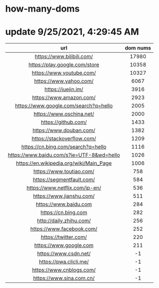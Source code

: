 # how-many-doms

# update 9/25/2021, 4:29:45 AM

url | dom nums
:-: | :-:
https://www.bilibili.com/ | 17980
https://play.google.com/store | 10358
https://www.youtube.com/ | 10327
https://www.yahoo.com/ | 6067
https://juejin.im/ | 3916
https://www.amazon.com/ | 2923
https://www.google.com/search?q=hello | 2005
https://www.oschina.net/ | 2000
https://github.com/ | 1433
https://www.douban.com/ | 1382
https://stackoverflow.com/ | 1209
https://cn.bing.com/search?q=hello | 1116
https://www.baidu.com/s?ie=UTF-8&wd=hello | 1026
https://en.wikipedia.org/wiki/Main_Page | 1006
https://www.toutiao.com/ | 758
https://segmentfault.com/ | 584
https://www.netflix.com/jp-en/ | 536
https://www.jianshu.com/ | 511
https://www.baidu.com | 284
https://cn.bing.com | 282
http://daily.zhihu.com/ | 256
https://www.facebook.com/ | 252
https://twitter.com/ | 220
https://www.google.com | 211
https://www.csdn.net/ | -1
https://pwa.clicli.me/ | -1
https://www.cnblogs.com/ | -1
https://www.sina.com.cn/ | -1
